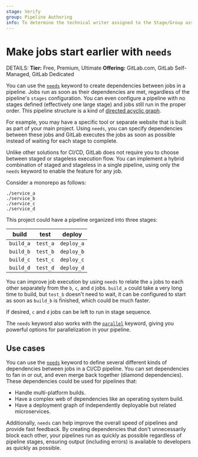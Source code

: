 ```yaml
---
stage: Verify
group: Pipeline Authoring
info: To determine the technical writer assigned to the Stage/Group associated with this page, see https://handbook.gitlab.com/handbook/product/ux/technical-writing/#assignments
---
```


# Make jobs start earlier with `needs`

DETAILS:
**Tier:** Free, Premium, Ultimate
**Offering:** GitLab.com, GitLab Self-Managed, GitLab Dedicated

You can use the [`needs`](../yaml/index.md#needs) keyword to create dependencies between jobs
in a pipeline. Jobs run as soon as their dependencies are met, regardless of the pipeline's `stages`
configuration. You can even configure a pipeline with no stages defined (effectively one large stage)
and jobs still run in the proper order. This pipeline structure is a kind of
[directed acyclic graph](https://en.wikipedia.org/wiki/Directed_acyclic_graph).

For example, you may have a specific tool or separate website that is built
as part of your main project. Using `needs`, you can specify dependencies between
these jobs and GitLab executes the jobs as soon as possible instead of waiting
for each stage to complete.

Unlike other solutions for CI/CD, GitLab does not require you to choose between staged
or stageless execution flow. You can implement a hybrid combination of staged and stageless
in a single pipeline, using only the `needs` keyword to enable the feature for any job.

Consider a monorepo as follows:

```plaintext
./service_a
./service_b
./service_c
./service_d
```

This project could have a pipeline organized into three stages:

| build     | test     | deploy |
|-----------|----------|--------|
| `build_a` | `test_a` | `deploy_a` |
| `build_b` | `test_b` | `deploy_b` |
| `build_c` | `test_c` | `deploy_c` |
| `build_d` | `test_d` | `deploy_d` |

You can improve job execution by using `needs` to relate the `a` jobs to each other
separately from the `b`, `c`, and `d` jobs. `build_a` could take a very long time to build,
but `test_b` doesn't need to wait, it can be configured to start as soon as `build_b` is finished,
which could be much faster.

If desired, `c` and `d` jobs can be left to run in stage sequence.

The `needs` keyword also works with the [`parallel`](../yaml/index.md#parallel) keyword,
giving you powerful options for parallelization in your pipeline.

## Use cases

You can use the [`needs`](../yaml/index.md#needs) keyword to define several different kinds of
dependencies between jobs in a CI/CD pipeline. You can set dependencies to fan in or out,
and even merge back together (diamond dependencies). These dependencies could be used for
pipelines that:

- Handle multi-platform builds.
- Have a complex web of dependencies like an operating system build.
- Have a deployment graph of independently deployable but related microservices.

Additionally, `needs` can help improve the overall speed of pipelines and provide fast feedback.
By creating dependencies that don't unnecessarily
block each other, your pipelines run as quickly as possible regardless of
pipeline stages, ensuring output (including errors) is available to developers
as quickly as possible.
